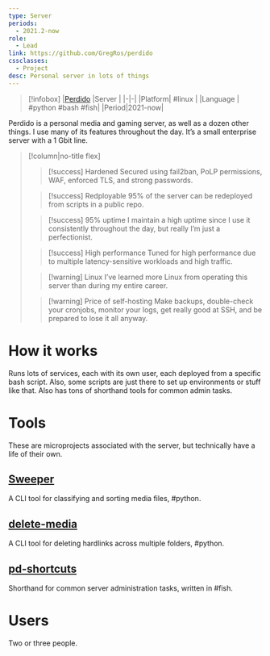 ```yaml
---
type: Server
periods:
  - 2021.2-now
role:
  - Lead
link: https://github.com/GregRos/perdido
cssclasses:
  - Project
desc: Personal server in lots of things
---
```

> [!infobox]
> |[Perdido](https://github.com/GregRos/perdido) |Server |
> |-|-|
> |Platform| #linux |
> |Language | #python #bash #fish|
> |Period|2021-now|

Perdido is a personal media and gaming server, as well as a dozen other things. I use many of its features throughout the day. It’s a small enterprise server with a 1 Gbit line.
>[!column|no-title flex]
>> [!success] Hardened
>> Secured using fail2ban, PoLP permissions, WAF, enforced TLS, and strong passwords.
>
>> [!success] Redployable
>> 95% of the server can be redeployed from scripts in a public repo.
>
>> [!success] 95% uptime
>> I maintain a high uptime since I use it consistently throughout the day, but really I’m just a perfectionist.
>
>> [!success] High performance
>> Tuned for high performance due to multiple latency-sensitive workloads and high traffic.
>
>> [!warning] Linux
>> I’ve learned more Linux from operating this server than during my entire career.
>
>> [!warning] Price of self-hosting
>> Make backups, double-check your cronjobs, monitor your logs, get really good at SSH, and be prepared to lose it all anyway.
# How it works
Runs lots of services, each with its own user, each deployed from a specific bash script. Also, some scripts are just there to set up environments or stuff like that. Also has tons of shorthand tools for common admin tasks.

# Tools
These are microprojects associated with the server, but technically have a life of their own.

## [Sweeper](https://github.com/GregRos/sweeper)
A CLI tool for classifying and sorting media files, #python.

## [delete-media](https://github.com/GregRos/perdido/blob/master/delete-media/run.py)
A CLI tool for deleting hardlinks across multiple folders, #python.

## [pd-shortcuts](https://github.com/GregRos/perdido/blob/master/shell/pd-tools.fish)
Shorthand for common server administration tasks, written in #fish.

# Users
Two or three people.